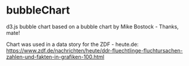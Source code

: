 # bubbleChart
d3.js bubble chart based on a bubble chart by Mike Bostock - Thanks, mate!

Chart was used in a data story for the ZDF - heute.de: 
https://www.zdf.de/nachrichten/heute/ddr-fluechtlinge-fluchtursachen-zahlen-und-fakten-in-grafiken-100.html



